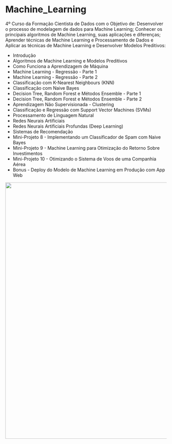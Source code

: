 # Machine_Learning

4º Curso da Formação Cientista de Dados com o Objetivo de: Desenvolver o processo de modelagem de dados para Machine Learning; Conhecer os principais algoritmos de Machine Learning, suas aplicações e diferenças;
Aprender técnicas de Machine Learning e Processamento de Dados e Aplicar as técnicas de Machine Learning e Desenvolver Modelos Preditivos:

<ul>
  <li>Introdução</li>
  <li>Algoritmos de Machine Learning e Modelos Preditivos</li>
  <li>Como Funciona a Aprendizagem de Máquina</li>
  <li>Machine Learning - Regressão - Parte 1</li>
  <li>Machine Learning - Regressão - Parte 2</li>
  <li>Classificação com K-Nearest Neighbours (KNN)</li>
  <li>Classificação com Naive Bayes</li>
  <li>Decision Tree, Random Forest e Métodos Ensemble - Parte 1</li>
  <li>Decision Tree, Random Forest e Métodos Ensemble - Parte 2</li>
  <li>Aprendizagem Não Supervisionada - Clustering</li>
  <li>Classificação e Regressão com Support Vector Machines (SVMs)</li>
  <li>Processamento de Linguagem Natural</li>
  <li>Redes Neurais Artificiais</li>
  <li>Redes Neurais Artificiais Profundas (Deep Learning)</li>
  <li>Sistemas de Recomendação</li>
  <li>Mini-Projeto 8 - Implementando um Classificador de Spam com Naive Bayes</li>
  <li>Mini-Projeto 9 - Machine Learning para Otimização do Retorno Sobre Investimentos</li>
  <li>Mini-Projeto 10 - Otimizando o Sistema de Voos de uma Companhia Aérea</li>
  <li>Bonus - Deploy do Modelo de Machine Learning em Produção com App Web</li>
</ul>

<center><img src="https://user-images.githubusercontent.com/61481422/111002854-e496fa00-8364-11eb-9943-d1341c541b58.png" alt="" width="800"></center>
